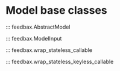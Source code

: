 # Model base classes

::: feedbax.AbstractModel

::: feedbax.ModelInput

::: feedbax.wrap_stateless_callable

::: feedbax.wrap_stateless_keyless_callable